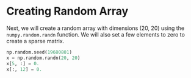 # Creating Random Array

Next, we will create a random array with dimensions (20, 20) using the `numpy.random.randn` function. We will also set a few elements to zero to create a sparse matrix.

```python
np.random.seed(19680801)
x = np.random.randn(20, 20)
x[5, :] = 0.
x[:, 12] = 0.
```
